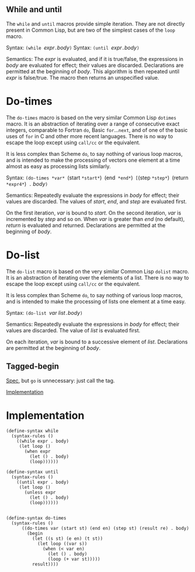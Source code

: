 ## While and until

The `while` and `until` macros provide simple iteration.
They are not directly present in Common Lisp, but are two
of the simplest cases of the `loop` macro.  

Syntax: `(while `*expr*` . `*body*`)`
Syntax: `(until `*expr*` . `*body*`)`

Semantics: The *expr* is evaluated, and if it is true/false,
the expressions in *body* are evaluated for effect;
their values are discarded.
Declarations are permitted at the beginning of *body*.
This algorithm is then repeated until *expr* is false/true.
The macro then returns an unspecified value.

# Do-times

The `do-times` macro is based on the very similar Common Lisp `dotimes` macro.
It is an abstraction of iterating over a range of consecutive exact integers,
comparable to Fortran `do`, Basic `for`...`next`, and of one of the basic uses
of `for` in C and other more recent languages.
There is no way to escape the loop except using `call/cc` or the equivalent.

It is less complex than Scheme `do`, to say nothing of various loop macros, and is
intended to make the processing of vectors one element at a time almost as easy as
processing lists similarly.

Syntax: `(do-times *var* `(start `*start*`)` `(end` *end*`)` [`(step `*step*`)` `(return `*expr4*`)` .` *body*`)`

Semantics: Repeatedly evaluate the expressions in *body*
for effect; their values are discarded.
The values of *start*, *end*, and *step* are evaluated first.

On the first iteration, *var* is bound to *start*.
On the second iteration, *var* is incremented by *step* and so on.
When *var* is greater than *end* (no default), *return* is evaluated and returned.
Declarations are permitted at the beginning of *body*.

# Do-list

The `do-list` macro is based on the very similar Common Lisp `dolist` macro.
It is an abstraction of iterating over the elements of a list.
There is no way to escape the loop except using `call/cc` or the equivalent.

It is less complex than Scheme `do`, to say nothing of various loop macros, and is
intended to make the processing of lists one element at a time easy.

Syntax: `(do-list `*var* *list*` . `*body*`)`

Semantics: Repeatedly evaluate the expressions in *body*
for effect; their values are discarded.
The value of *list* is evaluated first.

On each iteration, *var* is bound to a successive element of *list*.
Declarations are permitted at the beginning of *body*.


## Tagged-begin

[Spec](http://clhs.lisp.se/Body/s_tagbod.htm), but `go` is unnecessary: just call the tag.

[Implementation](https://mumble.net/~campbell/tmp/tagbody.scm)

# Implementation

```
(define-syntax while
  (syntax-rules ()
    ((while expr . body)
     (let loop ()
       (when expr
         (let () . body)
         (loop))))))
         
(define-syntax until
  (syntax-rules ()
    ((until expr . body)
     (let loop ()
       (unless expr
         (let () . body)
         (loop))))))


(define-syntax do-times
  (syntax-rules ()
      ((do-times var (start st) (end en) (step st) (result re) . body)
        (begin
          (let ((s st) (e en) (t st))
            (let loop ((var s))
              (when (< var en)
                (let () . body)
                (loop (+ var st)))))
          result))))
```
  